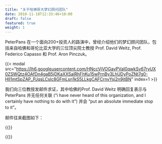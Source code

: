 ```yaml
---
title: "关于哈佛哥大梦幻顾问团队"
date: 2018-11-18T12:33:46+10:00
draft: false
featured: true
weight: 1
---
```


PeterPans 在一个面向200+投资人的路演中，曾经介绍他们的梦幻顾问团队，包括来自哈佛和哥伦比亚大学的三位顶尖院士教授 Prof. David Weitz, Prof. Federico Capasso 和 Prof. Aron Pinczuk。

{{< modal src="https://lh6.googleusercontent.com/HNccVjVOGavPVaI0qwkSv67ryUX0ZSWQtz4OAfDn4gaB5jDKaXXSalRhFhKu15wPrnBy3LhUDyPoZNt7g0-HlI1mtSpZAP_PJqsLCslc8GFmLsn1kS5LLkgCAFCrnvYsj2n9jtBN" index=1 >}}

我们向三位教授发邮件求证，其中哈佛的Prof. David Weitz 明确回复表示与PeterPans 并无任何关联 (“i have never heard of this organization, and I certainly have nothing to do with it”) 并会 “put an absolute immediate stop to it”。

邮件往来截图如下：

{{<modal src="https://lh5.googleusercontent.com/SNcts04PWNW4u4sf4KC4XCYXHbVa7K3AoL4m_4qDfWipQOCcgC_rgHeipFtCmgEgWkiq8OTEwg9O43xc6x_AJybf9biLKKDXjd-OFte6KN3d-IcLMhLPc65bn-Kl5RHh4INNsIqs" index=2 cap="询问邮件" >}}

{{<modal src="https://lh5.googleusercontent.com/SNcts04PWNW4u4sf4KC4XCYXHbVa7K3AoL4m_4qDfWipQOCcgC_rgHeipFtCmgEgWkiq8OTEwg9O43xc6x_AJybf9biLKKDXjd-OFte6KN3d-IcLMhLPc65bn-Kl5RHh4INNsIqs" index=3 >}}